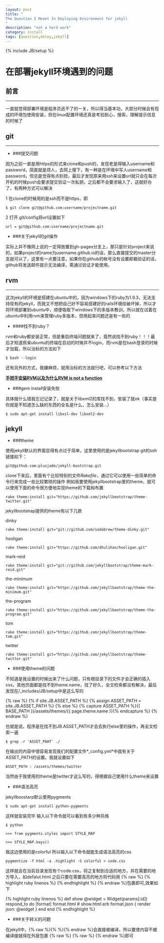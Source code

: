 ```yaml
---
layout: post
title: "
The Question I Meeet In Deploying Environment for jekyll
"
description: "not a hard work"
category: install
tags: [question,deloy,jekyll]
---
```

{% include JB/setup %}


# 在部署jekyll环境遇到的问题

## 前言
***

一直就觉得部署环境是程序员逃不了的一关，所以得当基本功，大部分时候会有现成的环境包使用安装，但在linux配置环境还真是考验耐心，搜索，理解提示信息的时候了

## git
***

- ###提交问题

因为之前一直是用https的形式来clone和push的，发现老是得输入username和password，简直就是烦人，去网上搜下，有一种是在环境中写人username和password，但总是觉得有点别扭，最后才发现原来用ssh来设置url就只会在每次开机的时候push会要求提交验证一次私钥，之后都不会要求输入了，这就好办了，有两种方式可以解决

1 在clone的时候用的是ssh而不是https，即

```
$ git clone git@github.com:username/projectname.git
```

2 打开.git/config将url设置如下

```
url = git@github.com:username/projectname.git
```

- ###关于jekyll的git操作

实际上并不像网上说的一定得放置到gh-pages分支上，那只是针对project来说的，如果project的name为username.github.io的话，那么直接提交的master分支就可以了，这里有一点要注意，如果你在github的帐号没有设置邮箱验证的话，github将发送邮件提示无法编译，需通过验证才能使用。

## rvm
***

这次jekyll的环境是搭建在ubuntu中的，因为windows下的ruby为1.9.3，无法支持现有的jekyll，而我又不想把自己好不容易搭建好的rails环境给破坏掉，所以才将环境部署到ubuntu中，顺便吸取下windows下的多版本教训，所以就在试着在ubuntu中利用rvm来管理ruby多版本，但用起来问题还是有一些的

- ####找不到ruby？

rvm和ruby都安装正常，但是重启终端问题就来了，竟然说找不到ruby！！！最后才知道原来ubuntu的终端在启动的时候并不login，而rvm是在bash登录的时候才加载，所以治标的方法如下

```
$ bash --login
```

还有另外的方式，我嫌麻烦，就用治标的方法就行吧，可以参考以下方法

**[手把手安装RVM以及为什么RVM is not a function](https://ruby-china.org/topics/3705)**

- ###gem install安装失败

具体报什么错我忘记记录了，就是关于libxml2的库找不到，安装了就ok（事实是你就是不知道怎么缺的东西的全名是什么，怎么安装...）

```
$ sudo apt-get install libxsl-dev libxml2-dev
```

## jekyll

- ###theme

使用jekyll默认的界面显得有点过于简单，这里使用的是jekyllbootstrap
git的ssh链接如下：

```
git@github.com:plusjade/jekyll-bootstrap.git
```

clone下来后，里面有个比较特别的文件*Rakefile*，通过它可以使用一些简单的命令行来完成一些比较繁琐的操作
例如我要使用jekyllbootstrap里的theme，就可以使用下面的命令很方便地实现theme的下载和布置

```
rake theme:install git="https://github.com/jekyllbootstrap/theme-twitter.git"
```

jekyllbootstrap提供的theme有以下几款

dinky

```
rake theme:install git="git://github.com/sodabrew/theme-dinky.git"
```

hooligan

```
rake theme:install git="https://github.com/dhulihan/hooligan.git"
```

mark-reid

```
rake theme:install git="git://github.com/jekyllbootstrap/theme-mark-reid.git"
```

the-minimum

```
rake theme:install git="https://github.com/jekyllbootstrap/theme-the-minimum.git"
```

the-program

```
rake theme:install git="https://github.com/jekyllbootstrap/theme-the-program.git"
```

tom

```
rake theme:install git="https://github.com/jekyllbootstrap/theme-tom.git"
```

twitter

```
rake theme:install git="https://github.com/jekyllbootstrap/theme-twitter.git"
```

- ###使用theme的问题

不知道是我设置的时候出来了什么问题，只有根目录下的文件才会正确的插入css，其他页面都是找不到theme.name，找了好久，全文检索都没有解决，最后发现在/_includes/JB/setup中是这么写的

{% raw %}
	{% if site.JB.ASSET_PATH %}
      {% assign ASSET_PATH = site.JB.ASSET_PATH %}
    {% else %}
      {% capture ASSET_PATH %}{{ BASE_PATH }}/assets/themes/{{ page.theme.name }}{% endcapture %}
{% endraw %}

也就是说。程序是在找不到JB.ASSET_PATH才会去执行else里的操作，再全文检索一遍

```
$ grep -r 'ASSET_PAHT' ./
```
在输出的内容中很容易发现我们的配置文件*_config.yml*中就有关于ASSET_PATH的设置。我就设置如下

```
ASSET_PATH : /assets/themes/twitter
```

当然由于我使用的theme是twitter才这么写的，得根据自己使用什么theme来设置

- ###语法高亮

jekyllboostarp默认使用pygments

```
$ sudo apt-get install python-pygments
```

这样就安装完毕
输入以下命令就可以看到有多少种风格

```
$ python
```

```
>>> from pygments.styles import STYLE_MAP
```

```
>>> STYLE_MAP.keys()
```

我这边使用的是colorful
所以输入以下命令就能生成语法高亮的css

```
pygmentize -f html -a .highlight -S colorful > code.css
```

这样就会在当前目录发现有个code.css，将之复制到合适的地方，并在需要的地方导入，如defalut.html
之后只要在需要高亮的地方将代码用
{% raw %}
{% highlight ruby linenos %}
{% endhighlight %}
{% endraw %}包裹即可,效果如下


{% highlight ruby linenos %}
def show
  @widget = Widget(params[:id])
  respond_to do |format|
    format.html # show.html.erb
    format.json { render json: @widget }
  end
end
{% endhighlight %}

- ###关于转义的问题

在jekyll中，{% raw %}{% %}{% endraw %}会直接被编译，所以要使内容不被编译接就得在外层包裹
{% raw %}
{% raw %}
{% endraw %}即可